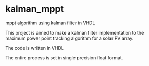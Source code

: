 kalman_mppt
===========

mppt algorithm using kalman filter in VHDL

This project is aimed to make a kalman filter implementation to the maximum power point tracking algorithm for a solar PV array.

The code is written in VHDL

The entire process is set in single precision float format.
